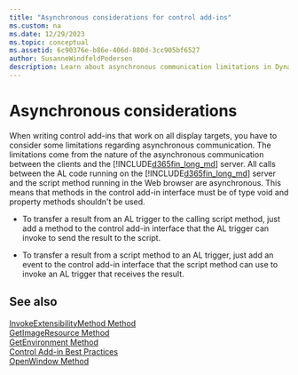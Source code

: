 ```yaml
---
title: "Asynchronous considerations for control add-ins"
ms.custom: na
ms.date: 12/29/2023
ms.topic: conceptual
ms.assetid: 6c90376e-b86e-406d-880d-3cc905bf6527
author: SusanneWindfeldPedersen
description: Learn about asynchronous communication limitations in Dynamics 365 Business Central server and how to effectively write control add-ins for all display targets.
---
```


# Asynchronous considerations
When writing control add-ins that work on all display targets, you have to consider some limitations regarding asynchronous communication. The limitations come from the nature of the asynchronous communication between the clients and the [!INCLUDE[d365fin_long_md](includes/d365fin_long_md.md)] server. All calls between the AL code running on the [!INCLUDE[d365fin_long_md](includes/d365fin_long_md.md)] server and the script method running in the Web browser are asynchronous. This means that methods in the control add-in interface must be of type void and property methods shouldn't be used.  
  
- To transfer a result from an AL trigger to the calling script method, just add a method to the control add-in interface that the AL trigger can invoke to send the result to the script.  
  
- To transfer a result from a script method to an AL trigger, just add an event to the control add-in interface that the script method can use to invoke an AL trigger that receives the result.  


<!--
The methods from the "See Also" section are not auto-generated as they come from the .NET assemblies in the platform. When the old methods folder will be deprecated, remember to not remove these methods. 
-->
  
## See also  

[InvokeExtensibilityMethod Method](methods/devenv-invokeextensibility-method.md)   
[GetImageResource Method](methods/devenv-getimageresource-method.md)  
[GetEnvironment Method](methods/devenv-getenvironment-method.md)    
[Control Add-in Best Practices](devenv-control-addin-bestpractices.md)    
[OpenWindow Method](methods/devenv-openwindow-method.md)  
